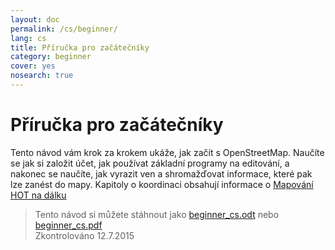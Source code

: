```yaml
---
layout: doc
permalink: /cs/beginner/
lang: cs
title: Příručka pro začátečníky
category: beginner
cover: yes
nosearch: true
---
```


Příručka pro začátečníky
================


Tento návod vám krok za krokem ukáže, jak začít s OpenStreetMap. Naučíte se
jak si založit účet, jak používat základní programy na editování, a nakonec se naučíte, jak vyrazit ven
a shromažďovat informace, které pak lze zanést do mapy. Kapitoly o koordinaci obsahují informace o [Mapování HOT na dálku](/cs/coordination/) 

> Tento návod si můžete stáhnout jako [beginner_cs.odt](/files/beginner_cs.odt) nebo [beginner_cs.pdf](/files/beginner_cs.pdf)  
> Zkontrolováno 12.7.2015  
